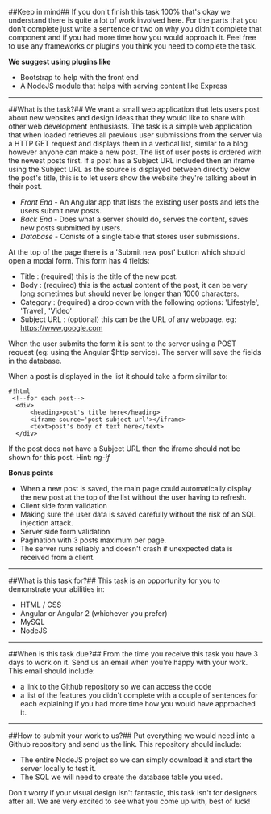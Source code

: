##Keep in mind##
If you don't finish this task 100% that's okay we understand there is quite a lot of work involved here. For the parts that you don't complete just write a sentence or two on why you didn't complete that component and if you had more time how you would approach it. Feel free to use any frameworks or plugins you think you need to complete the task. 

**We suggest using plugins like**

* Bootstrap to help with the front end
* A NodeJS module that helps with serving content like Express

----------------------------------------------

##What is the task?##
We want a small web application that lets users post about new websites and design ideas that they would like to share with other web development enthusiasts. The task is a simple web application that when loaded retrieves all previous user submissions from the server via a HTTP GET request and displays them in a vertical list, similar to a blog however anyone can make a new post. The list of user posts is ordered with the newest posts first. If a post has a Subject URL included then an iframe using the Subject URL as the source is displayed between directly below the post's title, this is to let users show the website they're talking about in their post.

* *Front End* - An Angular app that lists the existing user posts and lets the users submit new posts.
* *Back End* - Does what a server should do, serves the content, saves new posts submitted by users.
* *Database* - Conists of a single table that stores user submissions.

At the top of the page there is a 'Submit new post' button which should open a modal form. This form has 4 fields:

* Title        : (required) this is the title of the new post.
* Body         : (required) this is the actual content of the post, it can be very long sometimes but should never be longer than 1000 characters.
* Category     : (required) a drop down with the following options: 'Lifestyle', 'Travel', 'Video'
* Subject URL  : (optional) this can be the URL of any webpage. eg: https://www.google.com

When the user submits the form it is sent to the server using a POST request (eg: using the Angular $http service). The server will save the fields in the database.

When a post is displayed in the list it should take a form similar to:

```
#!html
 <!--for each post-->
  <div>
      <heading>post's title here</heading>
      <iframe source='post subject url'></iframe>
      <text>post's body of text here</text>
  </div>
```


If the post does not have a Subject URL then the iframe should not be shown for this post. Hint: *ng-if*

**Bonus points**

* When a new post is saved, the main page could automatically display the new post at the top of the list without the user having to refresh.
* Client side form validation
* Making sure the user data is saved carefully without the risk of an SQL injection attack.
* Server side form validation
* Pagination with 3 posts maximum per page.
* The server runs reliably and doesn't crash if unexpected data is received from a client.

----------------------------------------------

##What is this task for?##
This task is an opportunity for you to demonstrate your abilities in:

* HTML / CSS
* Angular or Angular 2 (whichever you prefer)
* MySQL
* NodeJS

----------------------------------------------

##When is this task due?##
From the time you receive this task you have 3 days to work on it. Send us an email when you're happy with your work. This email should include:

* a link to the Github repository so we can access the code
* a list of the features you didn't complete with a couple of sentences for each explaining if you had more time how you would have approached it.

----------------------------------------------

##How to submit your work to us?##
Put everything we would need into a Github repository and send us the link. This repository should include:

* The entire NodeJS project so we can simply download it and start the server locally to test it.
* The SQL we will need to create the database table you used.

Don't worry if your visual design isn't fantastic, this task isn't for designers after all. We are very excited to see what you come up with, best of luck!